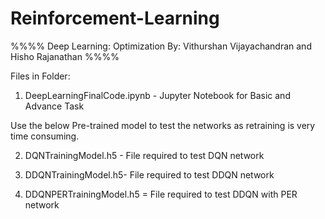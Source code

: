 # Reinforcement-Learning

%%%%
Deep Learning: Optimization 
By: Vithurshan Vijayachandran and Hisho Rajanathan
%%%%

Files in Folder: 

1. DeepLearningFinalCode.ipynb - Jupyter Notebook for Basic and Advance Task 


Use the below Pre-trained model to test the networks as retraining is very time consuming.  

2. DQNTrainingModel.h5 - File required to test DQN network

3. DDQNTrainingModel.h5- File required to test DDQN network

4. DDQNPERTrainingModel.h5 = File required to test DDQN with PER network
